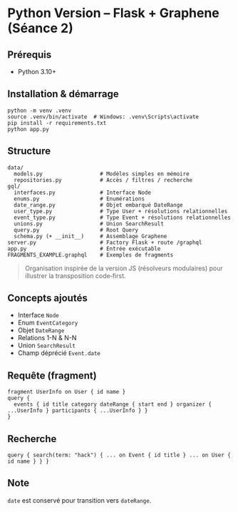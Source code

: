 # Python Version – Flask + Graphene (Séance 2)

## Prérequis
- Python 3.10+

## Installation & démarrage
```
python -m venv .venv
source .venv/bin/activate  # Windows: .venv\Scripts\activate
pip install -r requirements.txt
python app.py
```

## Structure
```
data/
  models.py                  # Modèles simples en mémoire
  repositories.py            # Accès / filtres / recherche
gql/
  interfaces.py              # Interface Node
  enums.py                   # Enumérations
  date_range.py              # Objet embarqué DateRange
  user_type.py               # Type User + résolutions relationnelles
  event_type.py              # Type Event + résolutions relationnelles
  unions.py                  # Union SearchResult
  query.py                   # Root Query
  schema.py (+ __init__)     # Assemblage Graphene
server.py                    # Factory Flask + route /graphql
app.py                       # Entrée exécutable
FRAGMENTS_EXAMPLE.graphql    # Exemples de fragments
```

> Organisation inspirée de la version JS (résolveurs modulaires) pour illustrer la transposition code‑first.

## Concepts ajoutés
- Interface `Node`
- Enum `EventCategory`
- Objet `DateRange`
- Relations 1-N & N-N
- Union `SearchResult`
- Champ déprécié `Event.date`

## Requête (fragment)
```
fragment UserInfo on User { id name }
query {
  events { id title category dateRange { start end } organizer { ...UserInfo } participants { ...UserInfo } }
}
```

## Recherche
```
query { search(term: "hack") { ... on Event { id title } ... on User { id name } } }
```

## Note
`date` est conservé pour transition vers `dateRange`.

